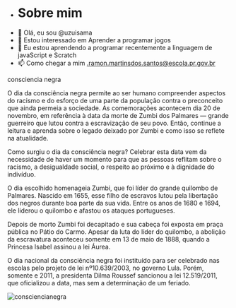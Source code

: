 - # Sobre mim
-  👋 Olá, eu sou @uzuisama
- 👀 Estou interessado em  Aprender a programar jogos 
- 🌱 Eu estou aprendendo a programar recentemente a linguagem de javaScript e Scratch
- 📫 Como chegar a mim .ramon.martinsdos.santos@escola.pr.gov.br

<!---
uzuisama/uzuisama is a ✨ special ✨ repository because its `README.md` (this file) appears on your GitHub profile.
You can click the Preview link to take a look at your changes.
--->
consciencia negra

O dia da consciência negra permite ao ser humano compreender aspectos do racismo e do esforço de uma parte da população contra o preconceito que ainda permeia a sociedade. As comemorações acontecem dia 20 de novembro, em referência à data da morte de Zumbi dos Palmares — grande guerreiro que lutou contra a escravização de seu povo. Então, continue a leitura e aprenda sobre o legado deixado por Zumbi e como isso se reflete na atualidade.

Como surgiu o dia da consciência negra?
Celebrar esta data vem da necessidade de haver um momento para que as pessoas reflitam sobre o racismo, a desigualdade social, o respeito ao próximo e à dignidade do indivíduo.

O dia escolhido homenageia Zumbi, que foi líder do grande quilombo de Palmares. Nascido em 1655, esse filho de escravos lutou pela libertação dos negros durante boa parte da sua vida. Entre os anos de 1680 e 1694, ele liderou o quilombo e afastou os ataques portugueses.

Depois de morto Zumbi foi decapitado e sua cabeça foi exposta em praça pública no Pátio do Carmo. Apesar da luta do líder do quilombo, a abolição da escravatura aconteceu somente em 13 de maio de 1888, quando a Princesa Isabel assinou a lei Áurea.

O dia nacional da consciência negra foi instituído para ser celebrado nas escolas pelo projeto de lei nº10.639/2003, no governo Lula. Porém, somente e 2011, a presidenta Dilma Roussef sancionou a lei 12.519/2011, que oficializou a data, mas sem a determinação de um feriado.
 
 ![consciencianegra](https://user-images.githubusercontent.com/113721030/200056470-00569e1d-66d2-4483-b074-3942944f5428.jpg)
